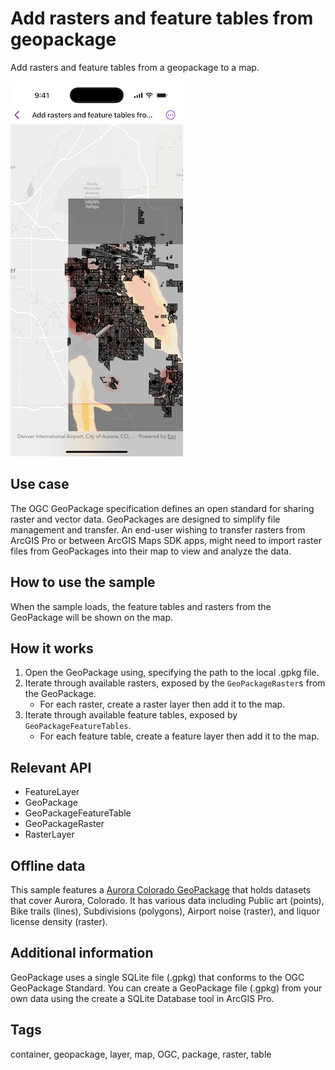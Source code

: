 # Add rasters and feature tables from geopackage

Add rasters and feature tables from a geopackage to a map.

![Image of Add rasters and feature tables from geopackage sample](add-rasters-and-feature-tables-from-geopackage.png)

## Use case

The OGC GeoPackage specification defines an open standard for sharing raster and vector data. GeoPackages are designed to simplify file management and transfer. An end-user wishing to transfer rasters from ArcGIS Pro or between ArcGIS Maps SDK apps, might need to import raster files from GeoPackages into their map to view and analyze the data.

## How to use the sample

When the sample loads, the feature tables and rasters from the GeoPackage will be shown on the map.

## How it works

1. Open the GeoPackage using, specifying the path to the local .gpkg file.
2. Iterate through available rasters, exposed by the `GeoPackageRaster`s from the GeoPackage.
    * For each raster, create a raster layer then add it to the map.
3. Iterate through available feature tables, exposed by `GeoPackageFeatureTables`.
    * For each feature table, create a feature layer then add it to the map.

## Relevant API

* FeatureLayer
* GeoPackage
* GeoPackageFeatureTable
* GeoPackageRaster
* RasterLayer

## Offline data

This sample features a [Aurora Colorado GeoPackage](https://www.arcgis.com/home/item.html?id=68ec42517cdd439e81b036210483e8e7) that holds datasets that cover Aurora, Colorado. It has various data including Public art (points), Bike trails (lines), Subdivisions (polygons), Airport noise (raster), and liquor license density (raster).

## Additional information

GeoPackage uses a single SQLite file (.gpkg) that conforms to the OGC GeoPackage Standard. You can create a GeoPackage file (.gpkg) from your own data using the create a SQLite Database tool in ArcGIS Pro.

## Tags

container, geopackage, layer, map, OGC, package, raster, table
